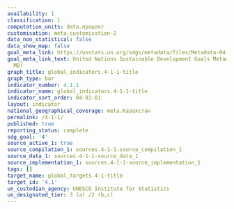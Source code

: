 ```yaml
---
availability: 1
classification: 1
computation_units: data.процент
customisation: meta.customisation-2
data_non_statistical: false
data_show_map: false
goal_meta_link: https://unstats.un.org/sdgs/metadata/files/Metadata-04-01-01.pdf
goal_meta_link_text: United Nations Sustainable Development Goals Metadata (PDF 4.0
  MB)
graph_title: global_indicators.4-1-1-title
graph_type: bar
indicator_number: 4.1.1
indicator_name: global_indicators.4-1-1-title
indicator_sort_order: 04-01-01
layout: indicator
national_geographical_coverage: meta.Казахстан
permalink: /4-1-1/
published: true
reporting_status: complete
sdg_goal: '4'
source_active_1: true
source_compilation_1: sources.4-1-1-source_compilation_1
source_data_1: sources.4-1-1-source_data_1
source_implementation_1: sources.4-1-1-source_implementation_1
tags: []
target_name: global_targets.4-1-title
target_id: '4.1'
un_custodian_agency: UNESCO Institute for Statistics
un_designated_tier: 3 (a) /2 (b,c)
---
```

